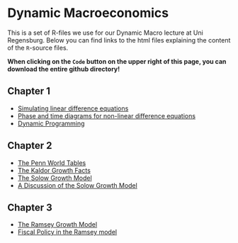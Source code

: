 # Dynamic Macroeconomics
This is a set of R-files we use for our Dynamic Macro lecture at Uni Regensburg. Below you can find links to the html files explaining the content of the `R`-source files.

**When clicking on the `Code` button on the upper right of this page, you can download the entire github directory!**


## Chapter 1

- [Simulating linear difference equations](https://raw.githack.com/fabiankindermann/dynamic-macro/main/r_markdown/chap01_01_linear_DEs.html)
- [Phase and time diagrams for non-linear difference equations](https://raw.githack.com/fabiankindermann/dynamic-macro/main/r_markdown/chap01_02_nonlinear_DEs.html)
- [Dynamic Programming](https://raw.githack.com/fabiankindermann/dynamic-macro/main/r_markdown/chap01_03_dynamic_programming.html)

## Chapter 2

- [The Penn World Tables](https://raw.githack.com/fabiankindermann/dynamic-macro/main/r_markdown/chap02_01_PWT.html)
- [The Kaldor Growth Facts](https://raw.githack.com/fabiankindermann/dynamic-macro/main/r_markdown/chap02_02_Kaldor_facts.html)
- [The Solow Growth Model](https://raw.githack.com/fabiankindermann/dynamic-macro/main/r_markdown/chap02_03_Solow_model.html)
- [A Discussion of the Solow Growth Model](https://raw.githack.com/fabiankindermann/dynamic-macro/main/r_markdown/chap02_04_discussion.html)

## Chapter 3

- [The Ramsey Growth Model](https://raw.githack.com/fabiankindermann/dynamic-macro/main/r_markdown/chap03_01_Ramsey_model.html)
- [Fiscal Policy in the Ramsey model](https://raw.githack.com/fabiankindermann/dynamic-macro/main/r_markdown/chap03_02_fiscal_policy.html)